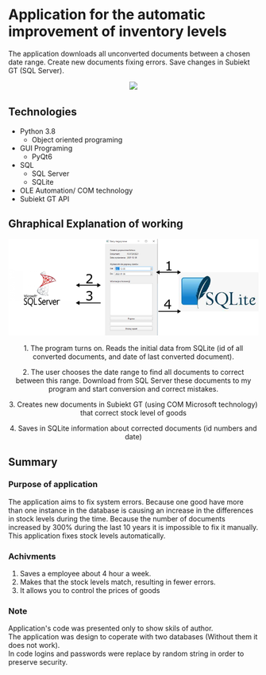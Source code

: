 # Application for the automatic improvement of inventory levels

The application downloads all unconverted documents between a chosen date range. Create new documents fixing errors. Save changes in Subiekt GT (SQL Server).

<p align="center">
<img src="README_gif.gif">
</p>  

## Technologies
* Python 3.8
  * Object oriented programing
* GUI Programing
  * PyQt6
* SQL
  * SQL Server
  * SQLite
* OLE Automation/ COM technology
* Subiekt GT API


## Ghraphical Explanation of working
<p align="center">
<img src="README_grafic_explain.png">
</p>

<p align="center">
1. The program turns on. Reads the initial data from SQLite (id of all converted documents, and date of last converted document).
</p>
<p align="center">
2. The user chooses the date range to find all documents to correct between this range. Download from SQL Server these documents to my program and start conversion and correct mistakes.
</p>
<p align="center">
3. Creates new documents in Subiekt GT (using COM Microsoft technology) that correct stock level of goods
</p>
<p align="center">
4. Saves in SQLite information about corrected documents (id numbers and date)
</p>

## Summary
### Purpose of application
The application aims to fix system errors. Because one good have more than one instance in the database is causing an increase in the differences in stock levels during the time. Because the number of documents increased by 300% during the last 10 years it is impossible to fix it manually. This application fixes stock levels automatically.
   
### Achivments
1. Saves a employee about 4 hour a week.
2. Makes that the stock levels match, resulting in fewer errors.
3. It allows you to control the prices of goods
### Note
Application's code was presented only to show skils of author.  
The application was design to coperate with two databases (Without them it does not work).   
In code logins and passwords were replace by random string in order to preserve security.